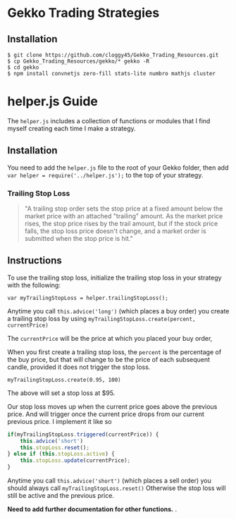 # Gekko Trading Strategies

## Installation

```
$ git clone https://github.com/cloggy45/Gekko_Trading_Resources.git
$ cp Gekko_Trading_Resources/gekko/* gekko -R
$ cd gekko
$ npm install convnetjs zero-fill stats-lite numbro mathjs cluster
```

# helper.js Guide

The ```helper.js``` includes a collection of functions or modules that I find myself creating each time I make a strategy.

## Installation

You need to add the ```helper.js``` file to the root of your Gekko folder, then add ``var helper = require('../helper.js');`` to the top of your strategy.


### Trailing Stop Loss

>"A trailing stop order sets the stop price at a fixed amount below the market price with an attached "trailing" amount. As the market price rises, the stop price rises by the trail amount, but if the stock price falls, the stop loss price doesn't change, and a market order is submitted when the stop price is hit."

## Instructions

To use the trailing stop loss, initialize the trailing stop loss in your strategy with the following:
```
var myTrailingStopLoss = helper.trailingStopLoss();
```
Anytime you call ```this.advice('long')``` (which places a buy order) you create a trailing stop loss by using ```myTrailingStopLoss.create(percent, currentPrice)```

The ```currentPrice``` will be the price at which you placed your buy order, 

When you first create a trailing stop loss, the ```percent``` is the percentage of the buy price, but that will change to be the price of each subsequent candle, provided it does not trigger the stop loss. 

```myTrailingStopLoss.create(0.95, 100)```

The above will set a stop loss at $95.

Our stop loss moves up when the current price goes above the previous price. And will trigger once the current price drops from our current previous price. I implement it like so

````javascript
if(myTrailingStopLoss.triggered(currentPrice)) {
    this.advice('short')
    this.stopLoss.reset();
} else if (this.stopLoss.active) {
    this.stopLoss.update(currentPrice);
}
````
Anytime you call ```this.advice('short')``` (which places a sell order) you should always call ```myTrailingStopLoss.reset()``` Otherwise the stop loss will still be active and the previous price.

**Need to add further documentation for other functions.** 
.

<!--stackedit_data:
eyJoaXN0b3J5IjpbMTA2NTI2MTk2MF19
-->